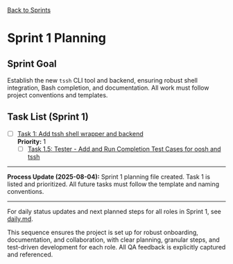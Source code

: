 [Back to Sprints](../)

# Sprint 1 Planning

## Sprint Goal
Establish the new `tssh` CLI tool and backend, ensuring robust shell integration, Bash completion, and documentation. All work must follow project conventions and templates.

## Task List (Sprint 1)

- [ ] [Task 1: Add tssh shell wrapper and backend](./task-1-tssh-wrapper.md)  
  **Priority:** 1
    - [ ] [Task 1.5: Tester - Add and Run Completion Test Cases for oosh and tssh](./task-1.5-tester-completion-tests.md)

---

**Process Update (2025-08-04):**
Sprint 1 planning file created. Task 1 is listed and prioritized. All future tasks must follow the template and naming conventions.

---

For daily status updates and next planned steps for all roles in Sprint 1, see [daily.md](../sprint-0/daily.md).

This sequence ensures the project is set up for robust onboarding, documentation, and collaboration, with clear planning, granular steps, and test-driven development for each role. All QA feedback is explicitly captured and referenced.
